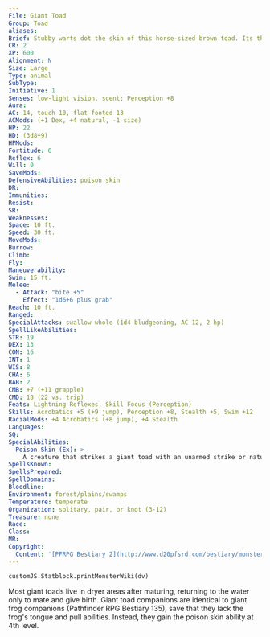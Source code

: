 ```yaml
---
File: Giant Toad
Group: Toad
aliases: 
Brief: Stubby warts dot the skin of this horse-sized brown toad. Its throat bulges and ripples as though about to croak.
CR: 2
XP: 600
Alignment: N
Size: Large
Type: animal
SubType: 
Initiative: 1
Senses: low-light vision, scent; Perception +8
Aura: 
AC: 14, touch 10, flat-footed 13
ACMods: (+1 Dex, +4 natural, -1 size)
HP: 22
HD: (3d8+9)
HPMods: 
Fortitude: 6
Reflex: 6
Will: 0
SaveMods: 
DefensiveAbilities: poison skin
DR: 
Immunities: 
Resist: 
SR: 
Weaknesses: 
Space: 10 ft.
Speed: 30 ft.
MoveMods: 
Burrow: 
Climb: 
Fly: 
Maneuverability: 
Swim: 15 ft.
Melee: 
  - Attack: "bite +5"
    Effect: "1d6+6 plus grab"
Reach: 10 ft.
Ranged: 
SpecialAttacks: swallow whole (1d4 bludgeoning, AC 12, 2 hp)
SpellLikeAbilities: 
STR: 19
DEX: 13
CON: 16
INT: 1
WIS: 8
CHA: 6
BAB: 2
CMB: +7 (+11 grapple)
CMD: 18 (22 vs. trip)
Feats: Lightning Reflexes, Skill Focus (Perception)
Skills: Acrobatics +5 (+9 jump), Perception +8, Stealth +5, Swim +12
RacialMods: +4 Acrobatics (+8 jump), +4 Stealth
Languages: 
SQ: 
SpecialAbilities:
  Poison Skin (Ex): >
    A creature that strikes a giant toad with an unarmed strike or natural weapon exposes itself to the toad's poisonous skin.  Skin-contact; save Fort DC 14; frequency 1/ round for 4 rounds; effect 1d2 Wisdom damage; cure 1 save.
SpellsKnown: 
SpellsPrepared: 
SpellDomains: 
Bloodline: 
Environment: forest/plains/swamps
Temperature: temperate
Organization: solitary, pair, or knot (3-12)
Treasure: none
Race: 
Class: 
MR: 
Copyright:
  Content: '[PFRPG Bestiary 2](http://www.d20pfsrd.com/bestiary/monster-listings/animals/amphibians/toad-giant)'
---
```

```dataviewjs
customJS.Statblock.printMonsterWiki(dv)
```
Most giant toads live in dryer areas after maturing, returning to the water only to mate and give birth.  Giant toad companions are identical to giant frog companions (Pathfinder RPG Bestiary 135), save that they lack the frog's tongue and pull abilities.  Instead, they gain the poison skin ability at 4th level.
